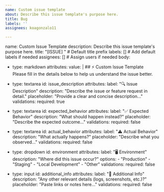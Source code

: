 ```yaml
---
name: Custom issue template
about: Describe this issue template's purpose here.
title: Bug
labels: ''
assignees: koagonzalo11

---
```


name: Custom Issue Template
description: Describe this issue template's purpose here.
title: "[ISSUE] "  # Default title prefix
labels: []  # Add default labels if needed
assignees: []  # Assign users if needed
body:
  - type: markdown
    attributes:
      value: |
        ## ⚡ Custom Issue Template  
        Please fill in the details below to help us understand the issue better.  

  - type: textarea
    id: issue_description
    attributes:
      label: "🔍 Issue Description"
      description: "Describe the issue or feature request in detail."
      placeholder: "Provide a clear and concise description..."
    validations:
      required: true

  - type: textarea
    id: expected_behavior
    attributes:
      label: "✅ Expected Behavior"
      description: "What should happen instead?"
      placeholder: "Describe the expected outcome..."
    validations:
      required: false

  - type: textarea
    id: actual_behavior
    attributes:
      label: "⚠️ Actual Behavior"
      description: "What actually happens?"
      placeholder: "Describe what you observed..."
    validations:
      required: false

  - type: dropdown
    id: environment
    attributes:
      label: "🖥️ Environment"
      description: "Where did this issue occur?"
      options:
        - "Production"
        - "Staging"
        - "Local Development"
        - "Other"
    validations:
      required: false

  - type: input
    id: additional_info
    attributes:
      label: "📌 Additional Info"
      description: "Any other relevant details (logs, screenshots, etc.)?"
      placeholder: "Paste links or notes here..."
    validations:
      required: false
